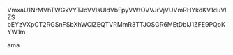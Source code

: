 VmxaU1NrMVhTWGxVYTJoVVlsUldVbFpyVWtOVVJrVjVUVmRHYkdKV1duVlZS
bEYzVXpCT2RGSnFSbXhWClZEQTVRMmR3TTJOSGR6MEtDblJ1ZFE9PQoKYW1m

ama